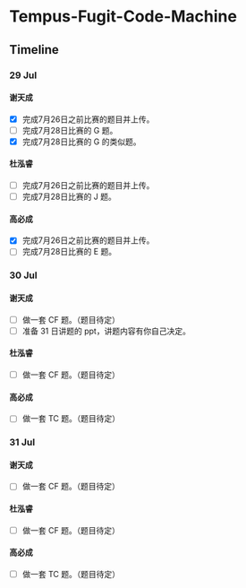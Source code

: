#  Tempus-Fugit-Code-Machine

## Timeline

### 29 Jul

#### 谢天成
- [x] 完成7月26日之前比赛的题目并上传。
- [ ] 完成7月28日比赛的 G 题。
- [x] 完成7月28日比赛的 G 的类似题。

#### 杜泓睿
- [ ] 完成7月26日之前比赛的题目并上传。
- [ ] 完成7月28日比赛的 J 题。

#### 高必成
- [x] 完成7月26日之前比赛的题目并上传。
- [ ] 完成7月28日比赛的 E 题。

### 30 Jul

#### 谢天成
- [ ] 做一套 CF 题。（题目待定）
- [ ] 准备 31 日讲题的 ppt，讲题内容有你自己决定。

#### 杜泓睿
- [ ] 做一套 CF 题。（题目待定）

#### 高必成
- [ ] 做一套 TC 题。（题目待定）

### 31 Jul

#### 谢天成
- [ ] 做一套 CF 题。（题目待定）

#### 杜泓睿
- [ ] 做一套 CF 题。（题目待定）

#### 高必成
- [ ] 做一套 TC 题。（题目待定）
